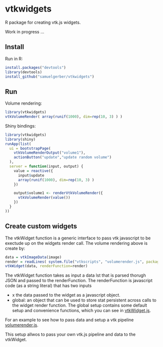 # vtkwidgets

R package for creating vtk.js widgets.

Work in progress ...

## Install
Run in R:
```R
install.packages("devtools")
library(devtools)
install_github("samuelgerber/vtkwidgets")
```

## Run

Volume rendering:
```R
library(vtkwidgets)
vtkVolumeRender( array(runif(1000), dim=rep(10, 3) ) )
```


Shiny bindings:
```R
library(vtkwidgets)
library(shiny)
runApp(list(
  ui = bootstrapPage(
    vtkVolumeRenderOutput("volume1"),
    actionButton("update","update random volume")
  ),
  server = function(input, output) {
    value = reactive({
      input$update
      array(runif(1000), dim=rep(10, 3) )
    })

    output$volume1 <- renderVtkVolumeRender({
      vtkVolumeRender(value())
    })
  }
))

```

## Create custom widgets

The vtkWidget function is a generic interface to pass vtk javascript
to be exectude up on the widgets render call. The volume rendering above is
create by:
```R
data = vtkImageData(image)
render = readLines( system.file("vtkscripts", "volumerender.js", package = "vtkwidgets") )
vtkWidget(data, renderFunction=render)
```

The vtkWidget function takes as input a data lst that is parsed thorugh JSON and
passed to the renderFunction. The renderFunction is javascript code (as a
string literal) that has two inputs

- x the data passed to the widget as a javascript object.
- global: an object that can be used to store stat persistent across calls to the
  widget render function. The global setup contains some default setup and convenience
  functions, which you can see in [vtkWidget.js](inst/htmlwidgets/vtkWidget.js).

For an example to see how to pass data and setup a vtk pipeline
[volumerender.js](inst/vtkwidgets/volumerender.js).

This setup allwos to pass your own vtk.js pipeline and data to the vtkWidget.




